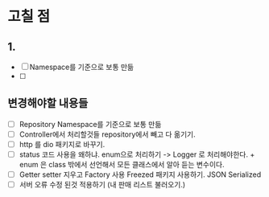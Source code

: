 # 고칠 점
## 1.  
- [ ] Namespace를 기준으로 보통 만듦
- [ ] 
## 변경해야할 내용들
- [ ] Repository Namespace를 기준으로 보통 만듦
- [ ] Controller에서 처리할것들 repository에서 빼고 다 옮기기.
- [ ] http 를 dio 패키지로 바꾸기.
- [ ] status 코드 사용을 왜하냐. enum으로 처리하기 -> Logger 로 처리해야한다. + enum 은 class 밖에서 선언해서 모든 클래스에서 알아 듣는 변수이다.
- [ ] Getter setter  지우고 Factory 사용 Freezed 패키지 사용하기.  JSON Serialized
- [ ] 서버 오류 수정 된것 적용하기 (내 판매 리스트 불러오기.)